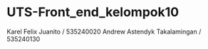 # UTS-Front_end_kelompok10
Karel Felix Juanito / 535240020
Andrew Astendyk Takalamingan / 535240130
